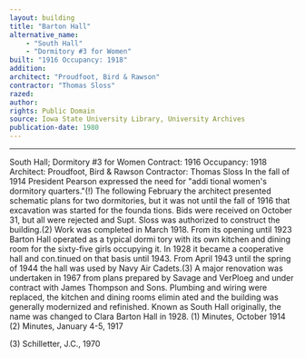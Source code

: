 ```yaml
---
layout: building
title: "Barton Hall"
alternative_name: 
    - "South Hall"
    - "Dormitory #3 for Women"
built: "1916 Occupancy: 1918"
addition:
architect: "Proudfoot, Bird & Rawson"
contractor: "Thomas Sloss"
razed: 
author:
rights: Public Domain
source: Iowa State University Library, University Archives
publication-date: 1980 
---
```

---
South Hall; Dormitory #3 for Women 
Contract: 1916 Occupancy: 1918 Architect: Proudfoot, Bird & Rawson Contractor: Thomas Sloss 
In the fall of 1914 President Pearson expressed the need for "addi tional women's  dormitory quarters."(!) The following February the architect presented schematic plans for two dormitories, but it was not until the fall of 1916 that excavation was started for the founda tions. Bids were received on October 31, but all were rejected and Supt. Sloss was authorized to construct the building.(2) Work was completed in March 1918. 
From its opening until 1923 Barton Hall operated as a typical dormi 
tory with its own kitchen and dining room for the sixty-five girls occupying it. In 1928 it became a cooperative hall and con.tinued on that basis until 1943. From April 1943 until the spring of 1944 the hall was used by Navy Air Cadets.(3) 
A major renovation was undertaken in 1967 from plans prepared by Savage and VerPloeg and under contract with James Thompson and Sons. Plumbing and wiring were replaced, the kitchen and dining rooms elimin ated and the building was generally modernized and refinished. 
Known as South Hall originally, the name was changed to Clara Barton Hall in 1928. 
(1) 
Minutes, October 1914 (2) Minutes, January 4-5, 1917 

(3) 
Schilletter, J.C., 1970